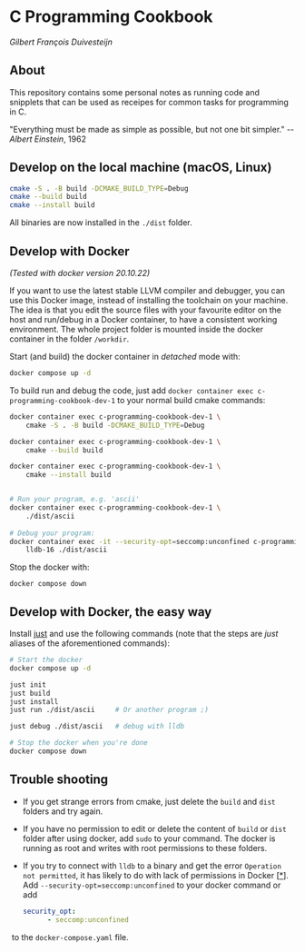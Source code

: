 # C Programming Cookbook

_Gilbert François Duivesteijn_

## About

This repository contains some personal notes as running code and snipplets that can be used as receipes for common tasks for programming in C. 



"Everything must be made as simple as possible, but not one bit simpler." -- *Albert Einstein*, 1962



## Develop on the local machine (macOS, Linux)

```sh
cmake -S . -B build -DCMAKE_BUILD_TYPE=Debug
cmake --build build
cmake --install build
```

All binaries are now installed in the `./dist` folder.



## Develop with Docker

*(Tested with docker version 20.10.22)*

If you want to use the latest stable LLVM compiler and debugger, you can use this Docker image, instead of installing the toolchain on your machine. The idea is that you edit the source files with your favourite editor on the host and run/debug in a Docker container, to have a consistent working environment. The whole project folder is mounted inside the docker container in the folder `/workdir`.

Start (and build) the docker container in *detached* mode with:

```sh
docker compose up -d
```

To build run and debug the code, just add `docker container exec c-programming-cookbook-dev-1` to your normal build cmake commands:

```sh
docker container exec c-programming-cookbook-dev-1 \
    cmake -S . -B build -DCMAKE_BUILD_TYPE=Debug

docker container exec c-programming-cookbook-dev-1 \
    cmake --build build

docker container exec c-programming-cookbook-dev-1 \
    cmake --install build


# Run your program, e.g. 'ascii'
docker container exec c-programming-cookbook-dev-1 \
    ./dist/ascii
    
# Debug your program:
docker container exec -it --security-opt=seccomp:unconfined c-programming-cookbook-dev-1 \
    lldb-16 ./dist/ascii
```

Stop the docker with:

```
docker compose down
```



## Develop with Docker, the easy way

Install [just](https://github.com/casey/just) and use the following commands (note that the steps are *just* aliases of the aforementioned commands):

```sh
# Start the docker
docker compose up -d

just init
just build
just install
just run ./dist/ascii     # Or another program ;)

just debug ./dist/ascii   # debug with lldb

# Stop the docker when you're done
docker compose down
```



## Trouble shooting

- If you get strange errors from cmake, just delete the `build` and `dist` folders and try again.
- If you have no permission to edit or delete the content of `build` or `dist` folder after using docker, add `sudo` to your command. The docker is running as root and writes with root permissions to these folders.

- If you try to connect with `lldb` to a binary and get the error `Operation not permitted`, it has likely to do with lack of permissions in Docker [[*](https://stackoverflow.com/questions/19215177/how-to-solve-ptrace-operation-not-permitted-when-trying-to-attach-gdb-to-a-pro)]. Add `--security-opt=seccomp:unconfined` to your docker command or add 

  ```yaml
  security_opt:
        - seccomp:unconfined
  ```

​		to the `docker-compose.yaml` file.
